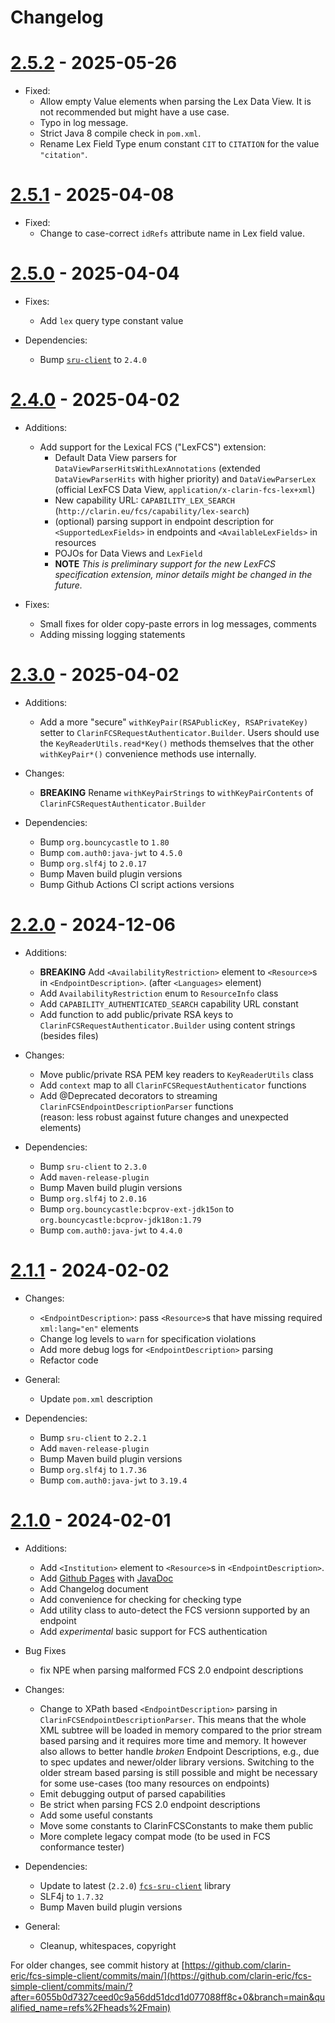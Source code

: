 # Changelog

# [2.5.2](https://github.com/clarin-eric/fcs-simple-client/releases/tag/FCSSimpleClient-2.5.2) - 2025-05-26

- Fixed:
  - Allow empty Value elements when parsing the Lex Data View. It is not recommended but might have a use case.
  - Typo in log message.
  - Strict Java 8 compile check in `pom.xml`.
  - Rename Lex Field Type enum constant `CIT` to `CITATION` for the value `"citation"`.

# [2.5.1](https://github.com/clarin-eric/fcs-simple-client/releases/tag/FCSSimpleClient-2.5.1) - 2025-04-08

- Fixed:
  - Change to case-correct `idRefs` attribute name in Lex field value.

# [2.5.0](https://github.com/clarin-eric/fcs-simple-client/releases/tag/FCSSimpleClient-2.5.0) - 2025-04-04

- Fixes:
  - Add `lex` query type constant value

- Dependencies:
  - Bump [`sru-client`](https://github.com/clarin-eric/fcs-sru-client) to `2.4.0`

# [2.4.0](https://github.com/clarin-eric/fcs-simple-client/releases/tag/FCSSimpleClient-2.4.0) - 2025-04-02

- Additions:
  - Add support for the Lexical FCS ("LexFCS") extension:
    - Default Data View parsers for `DataViewParserHitsWithLexAnnotations` (extended `DataViewParserHits` with higher priority) and `DataViewParserLex` (official LexFCS Data View, `application/x-clarin-fcs-lex+xml`)
    - New capability URL: `CAPABILITY_LEX_SEARCH` (`http://clarin.eu/fcs/capability/lex-search`)
    - (optional) parsing support in endpoint description for `<SupportedLexFields>` in endpoints and `<AvailableLexFields>` in resources
    - POJOs for Data Views and `LexField`
    - **NOTE** _This is preliminary support for the new LexFCS specification extension, minor details might be changed in the future._

- Fixes:
  - Small fixes for older copy-paste errors in log messages, comments
  - Adding missing logging statements

# [2.3.0](https://github.com/clarin-eric/fcs-simple-client/releases/tag/FCSSimpleClient-2.3.0) - 2025-04-02

- Additions:
  - Add a more "secure" `withKeyPair(RSAPublicKey, RSAPrivateKey)` setter to `ClarinFCSRequestAuthenticator.Builder`. Users should use the `KeyReaderUtils.read*Key()` methods themselves that the other `withKeyPair*()` convenience methods use internally.

- Changes:
  - **BREAKING** Rename `withKeyPairStrings` to `withKeyPairContents` of `ClarinFCSRequestAuthenticator.Builder`

- Dependencies:
  - Bump `org.bouncycastle` to `1.80`
  - Bump `com.auth0:java-jwt` to `4.5.0`
  - Bump `org.slf4j` to `2.0.17`
  - Bump Maven build plugin versions
  - Bump Github Actions CI script actions versions

# [2.2.0](https://github.com/clarin-eric/fcs-simple-client/releases/tag/FCSSimpleClient-2.2.0) - 2024-12-06

- Additions:
  - **BREAKING** Add `<AvailabilityRestriction>` element to `<Resource>`s in `<EndpointDescription>`. (after `<Languages>` element)
  - Add `AvailabilityRestriction` enum to `ResourceInfo` class
  - Add `CAPABILITY_AUTHENTICATED_SEARCH` capability URL constant
  - Add function to add public/private RSA keys to `ClarinFCSRequestAuthenticator.Builder` using content strings (besides files)

- Changes:
  - Move public/private RSA PEM key readers to `KeyReaderUtils` class
  - Add `context` map to all `ClarinFCSRequestAuthenticator` functions
  - Add @Deprecated decorators to streaming `ClarinFCSEndpointDescriptionParser` functions  
    (reason: less robust against future changes and unexpected elements)

- Dependencies:
  - Bump `sru-client` to `2.3.0`
  - Add `maven-release-plugin`
  - Bump Maven build plugin versions
  - Bump `org.slf4j` to `2.0.16`
  - Bump `org.bouncycastle:bcprov-ext-jdk15on` to `org.bouncycastle:bcprov-jdk18on:1.79`
  - Bump `com.auth0:java-jwt` to `4.4.0`

# [2.1.1](https://github.com/clarin-eric/fcs-simple-client/releases/tag/FCSSimpleClient-2.1.1) - 2024-02-02

- Changes:
  - `<EndpointDescription>`: pass `<Resource>`s that have missing required `xml:lang="en"` elements
  - Change log levels to `warn` for specification violations
  - Add more debug logs for `<EndpointDescription>` parsing
  - Refactor code

- General:
  - Update `pom.xml` description

- Dependencies:
  - Bump `sru-client` to `2.2.1`
  - Add `maven-release-plugin`
  - Bump Maven build plugin versions
  - Bump `org.slf4j` to `1.7.36`
  - Bump `com.auth0:java-jwt` to `3.19.4`

# [2.1.0](https://github.com/clarin-eric/fcs-simple-client/releases/tag/FCSSimpleClient-2.1.0) - 2024-02-01

- Additions:
  - Add `<Institution>` element to `<Resource>`s in `<EndpointDescription>`.
  - Add [Github Pages](https://clarin-eric.github.io/fcs-simple-client/) with [JavaDoc](https://clarin-eric.github.io/fcs-simple-client/project-reports.html)
  - Add Changelog document
  
  * Add convenience for checking for checking type
  * Add utility class to auto-detect the FCS versionn supported by an endpoint
  * Add _experimental_ basic support for FCS authentication

- Bug Fixes
  - fix NPE when parsing malformed FCS 2.0 endpoint descriptions

- Changes:
  * Change to XPath based `<EndpointDescription>` parsing in `ClarinFCSEndpointDescriptionParser`.
    This means that the whole XML subtree will be loaded in memory compared to the prior stream based parsing and it requires more time and memory.
    It however also allows to better handle _broken_ Endpoint Descriptions, e.g., due to spec updates and newer/older library versions.
    Switching to the older stream based parsing is still possible and might be necessary for some use-cases (too many resources on endpoints)

  - Emit debugging output of parsed capabilities
  - Be strict when parsing FCS 2.0 endpoint descriptions
  - Add some useful constants
  - Move some constants to ClarinFCSConstants to make them public
  - More complete legacy compat mode (to be used in FCS conformance tester)

- Dependencies:
  - Update to latest (`2.2.0`) [`fcs-sru-client`](https://github.com/clarin-eric/fcs-sru-client) library
  - SLF4j to `1.7.32`
  - Bump Maven build plugin versions

- General:
  - Cleanup, whitespaces, copyright

For older changes, see commit history at [https://github.com/clarin-eric/fcs-simple-client/commits/main/](https://github.com/clarin-eric/fcs-simple-client/commits/main/?after=6055b0d7327ceed0c9a56dd51dcd1d077088ff8c+0&branch=main&qualified_name=refs%2Fheads%2Fmain)